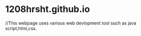 # 1208hrsht.github.io
 
 //This webpage uses various web devlopment tool such as java script,html,css.
 
